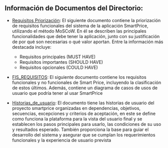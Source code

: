 ## Información de Documentos del Directorio:
- [Requisitos Priorización](https://github.com/jhoanapechram/-FIS-Equipo-2/blob/main/1era%20Entrega/Requisitos/REQUISITOS%20PRIORIZACI%C3%93N.pdf): El siguiente documento contiene la priorización de requisitos funcionales del sistema de la aplicación SmartPrice, utilizando el método MoSCoW.
En él se describen las principales funcionalidades que debe tener la aplicación, junto con su justificación de por qué son necesarias o qué valor aportan. Entre la información más destacada incluye:
  - Requisitos principales (MUST HAVE)
  - Requisitos importantes (SHOULD HAVE)
  - Requisitos opcionales (COULD HAVE)

- [FIS_REQUISITOS](https://github.com/jhoanapechram/-FIS-Equipo-2/blob/main/1era%20Entrega/Requisitos/FIS_REQUISITOS.pdf): El siguiente documento contiene los requisitos funcionales y no funcionales de Smart Price, incluyendo la clasificación de estos últimos. Además, contiene un diagrama de casos de usos de usuario que podría tener al usar SmartPrice

- [Historias_de_usuario](https://github.com/jhoanapechram/-FIS-Equipo-2/blob/main/1era%20Entrega/Requisitos/Historias_de_usuario.pdf): El documento tiene las historias de usuario del proyecto smartprice organizadas en dependencias, objetivos, secuencias, excepciones y criterios de aceptación, en este se define como funciona la plataforma para la vista del usuario final y se establecen los pasos principales para usarlo, las condiciones de su uso y resultados esperado. También proporciona la base para guiar el desarrollo del sistema y asegurar que se cumplan los requerimientos funcionales y la experiencia de usuario prevista 
